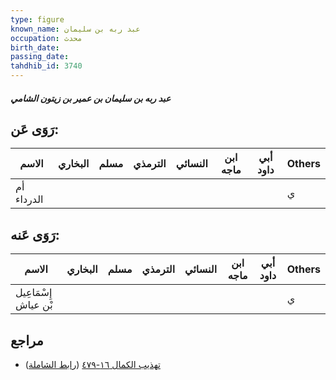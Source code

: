 ```yaml
---
type: figure
known_name: عبد ربه بن سليمان
occupation: محدث
birth_date:
passing_date:
tahdhib_id: 3740
---
```

##### عبد ربه بن سليمان بن عمير بن زيتون الشامي

## رَوَى عَن:
| الاسم      | البخاري | مسلم | الترمذي | النسائي | ابن ماجه | أبي داود | Others |
| ---------- | ------- | ---- | ------- | ------- | -------- | -------- | ------ |
| أم الدرداء |         |      |         |         |          |          | ي      |
## رَوَى عَنه:
| الاسم                | البخاري | مسلم | الترمذي | النسائي | ابن ماجه | أبي داود | Others |
| -------------------- | ------- | ---- | ------- | ------- | -------- | -------- | ------ |
| إِسْمَاعِيل بْن عياش |         |      |         |         |          |          | ي      |
## مراجع
- [تهذيب الكمال ١٦-٤٧٩](obsidian://open?vault=Tahdhib-al-Kamal&file=Figures/٣٧٤٠-عبد%20ربه%20بن%20سليمان%20بن%20عمير%20بن%20زيتون%20الشامي) ([رابط الشاملة](https://shamela.ws/book/3722/8472))